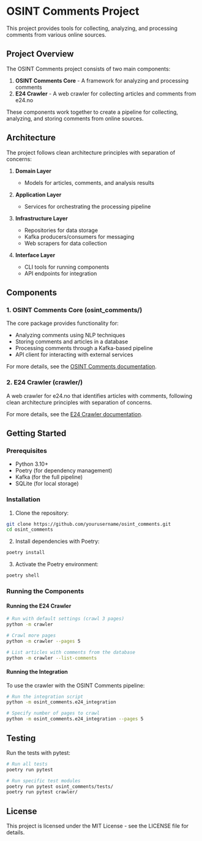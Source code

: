 # OSINT Comments Project

This project provides tools for collecting, analyzing, and processing comments from various online sources.

## Project Overview

The OSINT Comments project consists of two main components:

1. **OSINT Comments Core** - A framework for analyzing and processing comments
2. **E24 Crawler** - A web crawler for collecting articles and comments from e24.no

These components work together to create a pipeline for collecting, analyzing, and storing comments from online sources.

## Architecture

The project follows clean architecture principles with separation of concerns:

1. **Domain Layer**
   - Models for articles, comments, and analysis results

2. **Application Layer**
   - Services for orchestrating the processing pipeline

3. **Infrastructure Layer**
   - Repositories for data storage
   - Kafka producers/consumers for messaging
   - Web scrapers for data collection

4. **Interface Layer**
   - CLI tools for running components
   - API endpoints for integration

## Components

### 1. OSINT Comments Core (osint_comments/)

The core package provides functionality for:
- Analyzing comments using NLP techniques
- Storing comments and articles in a database
- Processing comments through a Kafka-based pipeline
- API client for interacting with external services

For more details, see the [OSINT Comments documentation](osint_comments/README.md).

### 2. E24 Crawler (crawler/)

A web crawler for e24.no that identifies articles with comments, following clean architecture principles with separation of concerns.

For more details, see the [E24 Crawler documentation](crawler/README.md).

## Getting Started

### Prerequisites

- Python 3.10+
- Poetry (for dependency management)
- Kafka (for the full pipeline)
- SQLite (for local storage)

### Installation

1. Clone the repository:
```bash
git clone https://github.com/yourusername/osint_comments.git
cd osint_comments
```

2. Install dependencies with Poetry:
```bash
poetry install
```

3. Activate the Poetry environment:
```bash
poetry shell
```

### Running the Components

#### Running the E24 Crawler

```bash
# Run with default settings (crawl 3 pages)
python -m crawler

# Crawl more pages
python -m crawler --pages 5

# List articles with comments from the database
python -m crawler --list-comments
```

#### Running the Integration

To use the crawler with the OSINT Comments pipeline:

```bash
# Run the integration script
python -m osint_comments.e24_integration

# Specify number of pages to crawl
python -m osint_comments.e24_integration --pages 5
```

## Testing

Run the tests with pytest:

```bash
# Run all tests
poetry run pytest

# Run specific test modules
poetry run pytest osint_comments/tests/
poetry run pytest crawler/
```

## License

This project is licensed under the MIT License - see the LICENSE file for details.
